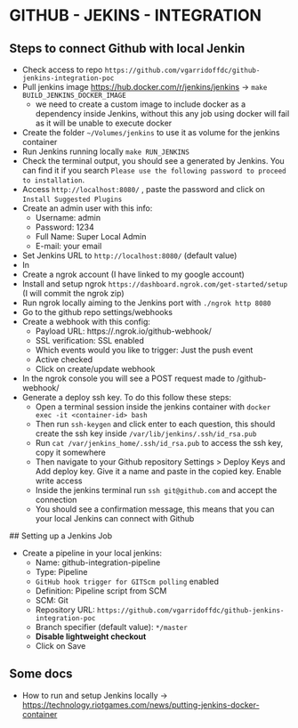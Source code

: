 # GITHUB - JEKINS - INTEGRATION

## Steps to connect Github with local Jenkin

- Check access to repo `https://github.com/vgarridoffdc/github-jenkins-integration-poc`
- Pull jenkins image https://hub.docker.com/r/jenkins/jenkins -> `make BUILD_JENKINS_DOCKER_IMAGE`
  - we need to create a custom image to include docker as a dependency inside Jenkins, without this any job using docker will fail as it will be unable to execute docker
- Create the folder `~/Volumes/jenkins` to use it as volume for the jenkins container
- Run Jenkins running locally `make RUN_JENKINS`
- Check the terminal output, you should see a generated by Jenkins. You can find it if you search `Please use the following password to proceed to installation`.
- Access `http://localhost:8080/` , paste the password and click on `Install Suggested Plugins` 
- Create an admin user with this info:
  - Username: admin
  - Password: 1234
  - Full Name: Super Local Admin
  - E-mail: your email
- Set Jenkins URL to `http://localhost:8080/` (default value)
- In
- Create a ngrok account (I have linked to my google account)
- Install and setup ngrok `https://dashboard.ngrok.com/get-started/setup` (I will commit the ngrok zip)
- Run ngrok locally aiming to the Jenkins port with `./ngrok http 8080`
- Go to the github repo settings/webhooks
- Create a webhook with this config:
  - Payload URL: https://<check your ngron console forwarding>.ngrok.io/github-webhook/
  - SSL verification: SSL enabled
  - Which events would you like to trigger: Just the push event
  - Active checked
  - Click on create/update webhook
- In the ngrok console you will see a POST request made to /github-webhook/ 
- Generate a deploy ssh key. To do this follow these steps:
  - Open a terminal session inside the jenkins container with `docker exec -it <container-id> bash `
  - Then run `ssh-keygen` and click enter to each question, this should create the ssh key inside `/var/lib/jenkins/.ssh/id_rsa.pub` 
  - Run `cat /var/jenkins_home/.ssh/id_rsa.pub` to access the ssh key, copy it somewhere
  - Then navigate to your Github repository Settings > Deploy Keys and Add deploy key. Give it a name and paste in the copied key. Enable write access
  - Inside the jenkins terminal run `ssh git@github.com` and accept the connection
  - You should see a confirmation message, this means that you can your local Jenkins can connect with Github

## Setting up a Jenkins Job

- Create a pipeline in your local jenkins:
  - Name: github-integration-pipeline
  - Type: Pipeline
  - `GitHub hook trigger for GITScm polling` enabled
  - Definition: Pipeline script from SCM
  - SCM: Git
  - Repository URL: `https://github.com/vgarridoffdc/github-jenkins-integration-poc`
  - Branch specifier (default value): `*/master`
  - **Disable lightweight checkout**
  - Click on Save

## Some docs

- How to run and setup Jenkins locally -> https://technology.riotgames.com/news/putting-jenkins-docker-container
